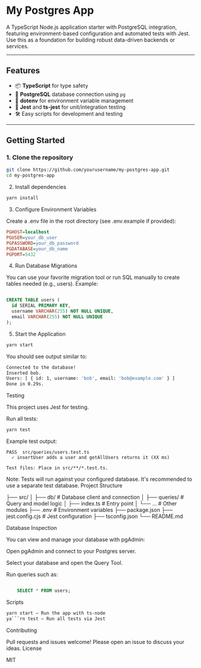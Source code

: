 # My Postgres App

A TypeScript Node.js application starter with PostgreSQL integration, featuring environment-based configuration and automated tests with Jest. Use this as a foundation for building robust data-driven backends or services.

---

## Features

- 📦 **TypeScript** for type safety
- 🐘 **PostgreSQL** database connection using `pg`
- 🔑 **dotenv** for environment variable management
- 🧪 **Jest** and **ts-jest** for unit/integration testing
- 🛠️ Easy scripts for development and testing

---

## Getting Started

### 1. Clone the repository

```sh
git clone https://github.com/yourusername/my-postgres-app.git
cd my-postgres-app
```

2. Install dependencies
```sh
yarn install
```

3. Configure Environment Variables

Create a .env file in the root directory (see .env.example if provided):
```ini
PGHOST=localhost
PGUSER=your_db_user
PGPASSWORD=your_db_password
PGDATABASE=your_db_name
PGPORT=5432
```

4. Run Database Migrations

You can use your favorite migration tool or run SQL manually to create tables needed (e.g., users). Example:
```sql

CREATE TABLE users (
  id SERIAL PRIMARY KEY,
  username VARCHAR(255) NOT NULL UNIQUE,
  email VARCHAR(255) NOT NULL UNIQUE
);
```

5. Start the Application
```sh
yarn start
```

You should see output similar to:

```sh
Connected to the database!
Inserted bob.
Users: [ { id: 1, username: 'bob', email: 'bob@example.com' } ]
Done in 0.29s.
```
Testing

This project uses Jest for testing.

Run all tests:
```sh
yarn test
```

Example test output:

    PASS  src/queries/users.test.ts
      ✓ insertUser adds a user and getAllUsers returns it (XX ms)

    Test files: Place in src/**/*.test.ts.

Note:
Tests will run against your configured database. It's recommended to use a separate test database.
Project Structure

├── src/
│   ├── db/             # Database client and connection
│   ├── queries/        # Query and model logic
│   ├── index.ts        # Entry point
│   └── ...             # Other modules
├── .env                # Environment variables
├── package.json
├── jest.config.cjs     # Jest configuration
├── tsconfig.json
└── README.md

Database Inspection

You can view and manage your database with pgAdmin:

Open pgAdmin and connect to your Postgres server.

Select your database and open the Query Tool.

Run queries such as:
```sql

    SELECT * FROM users;
```
Scripts
```sh
yarn start — Run the app with ts-node
ya```rn test — Run all tests via Jest
```
Contributing

Pull requests and issues welcome! Please open an issue to discuss your ideas.
License

MIT